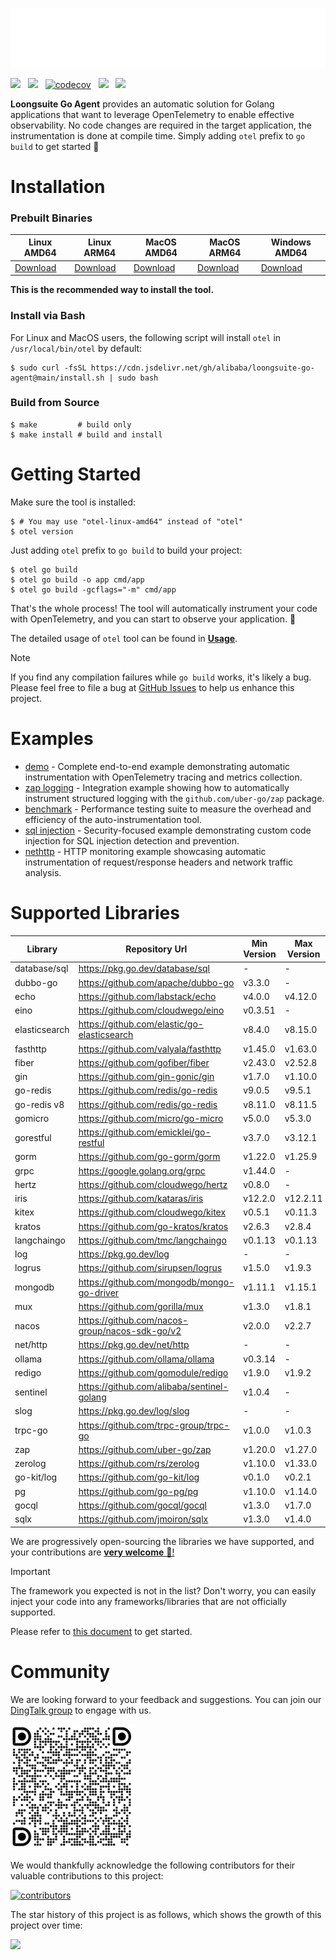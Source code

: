 ![](docs/anim-logo.svg)

[![](https://shields.io/badge/Docs-English-blue?logo=Read%20The%20Docs)](./README.md) &nbsp;
[![](https://shields.io/badge/Readme-中文-blue?logo=Read%20The%20Docs)](./docs/README_CN.md)  &nbsp;
[![codecov](https://codecov.io/gh/alibaba/loongsuite-go-agent/branch/main/graph/badge.svg)](https://codecov.io/gh/alibaba/loongsuite-go-agent)  &nbsp;
[![](https://shields.io/badge/Aliyun-Commercial-orange?logo=alibabacloud)](https://help.aliyun.com/zh/arms/application-monitoring/getting-started/monitoring-the-golang-applications) &nbsp;
[![](https://img.shields.io/badge/New-Adopter-orange?logo=githubsponsors)](https://github.com/alibaba/loongsuite-go-agent/issues/225) &nbsp;

**Loongsuite Go Agent** provides an automatic solution for Golang applications that want to
leverage OpenTelemetry to enable effective observability. No code changes are
required in the target application, the instrumentation is done at compile
time. Simply adding `otel` prefix to `go build` to get started :rocket:

# Installation

### Prebuilt Binaries

| Linux AMD64 | Linux ARM64 | MacOS AMD64 | MacOS ARM64 | Windows AMD64 |
| -- | -- | -- | -- | -- |
| [Download](https://github.com/alibaba/loongsuite-go-agent/releases/latest/download/otel-linux-amd64) | [Download](https://github.com/alibaba/loongsuite-go-agent/releases/latest/download/otel-linux-arm64) | [Download](https://github.com/alibaba/loongsuite-go-agent/releases/latest/download/otel-darwin-amd64) | [Download](https://github.com/alibaba/loongsuite-go-agent/releases/latest/download/otel-darwin-arm64) | [Download](https://github.com/alibaba/loongsuite-go-agent/releases/latest/download/otel-windows-amd64.exe) | 

**This is the recommended way to install the tool.**

### Install via Bash
For Linux and MacOS users, the following script will install `otel` in `/usr/local/bin/otel` by default:
```console
$ sudo curl -fsSL https://cdn.jsdelivr.net/gh/alibaba/loongsuite-go-agent@main/install.sh | sudo bash
```

### Build from Source

```console
$ make         # build only
$ make install # build and install
```

# Getting Started

Make sure the tool is installed:
```console
$ # You may use "otel-linux-amd64" instead of "otel"
$ otel version
```

Just adding `otel` prefix to `go build` to build your project:

```console
$ otel go build
$ otel go build -o app cmd/app
$ otel go build -gcflags="-m" cmd/app
```

That's the whole process! The tool will automatically instrument your code with OpenTelemetry, and you can start to observe your application. :telescope:

The detailed usage of `otel` tool can be found in [**Usage**](./docs/usage.md).

> [!NOTE]
> If you find any compilation failures while `go build` works, it's likely a bug.
> Please feel free to file a bug
> at [GitHub Issues](https://github.com/alibaba/loongsuite-go-agent/issues)
> to help us enhance this project.

# Examples

- [demo](./example/demo) - Complete end-to-end example demonstrating automatic instrumentation with OpenTelemetry tracing and metrics collection.
- [zap logging](./example/log) - Integration example showing how to automatically instrument structured logging with the `github.com/uber-go/zap` package.
- [benchmark](./example/benchmark) - Performance testing suite to measure the overhead and efficiency of the auto-instrumentation tool.
- [sql injection](./example/sqlinject) - Security-focused example demonstrating custom code injection for SQL injection detection and prevention.
- [nethttp](./example/nethttp) - HTTP monitoring example showcasing automatic instrumentation of request/response headers and network traffic analysis.

# Supported Libraries
| Library       | Repository Url                                 | Min           Version | Max           Version |
|---------------|------------------------------------------------|-----------------------|-----------------------|
| database/sql  | https://pkg.go.dev/database/sql                | -                     | -                     |
| dubbo-go      | https://github.com/apache/dubbo-go             | v3.3.0                | -                     |
| echo          | https://github.com/labstack/echo               | v4.0.0                | v4.12.0               |
| eino          | https://github.com/cloudwego/eino              | v0.3.51               | -                     |
| elasticsearch | https://github.com/elastic/go-elasticsearch    | v8.4.0                | v8.15.0               |
| fasthttp      | https://github.com/valyala/fasthttp            | v1.45.0               | v1.63.0               |
| fiber         | https://github.com/gofiber/fiber               | v2.43.0               | v2.52.8               |
| gin           | https://github.com/gin-gonic/gin               | v1.7.0                | v1.10.0               |
| go-redis      | https://github.com/redis/go-redis              | v9.0.5                | v9.5.1                |
| go-redis v8   | https://github.com/redis/go-redis              | v8.11.0               | v8.11.5               |
| gomicro       | https://github.com/micro/go-micro              | v5.0.0                | v5.3.0                |
| gorestful     | https://github.com/emicklei/go-restful         | v3.7.0                | v3.12.1               |
| gorm          | https://github.com/go-gorm/gorm                | v1.22.0               | v1.25.9               |
| grpc          | https://google.golang.org/grpc                 | v1.44.0               | -                     |
| hertz         | https://github.com/cloudwego/hertz             | v0.8.0                | -                     |
| iris          | https://github.com/kataras/iris                | v12.2.0               | v12.2.11              |
| kitex         | https://github.com/cloudwego/kitex             | v0.5.1                | v0.11.3               |
| kratos        | https://github.com/go-kratos/kratos            | v2.6.3                | v2.8.4                |
| langchaingo   | https://github.com/tmc/langchaingo             | v0.1.13               | v0.1.13               |
| log           | https://pkg.go.dev/log                         | -                     | -                     |
| logrus        | https://github.com/sirupsen/logrus             | v1.5.0                | v1.9.3                |
| mongodb       | https://github.com/mongodb/mongo-go-driver     | v1.11.1               | v1.15.1               |
| mux           | https://github.com/gorilla/mux                 | v1.3.0                | v1.8.1                |
| nacos         | https://github.com/nacos-group/nacos-sdk-go/v2 | v2.0.0                | v2.2.7                |
| net/http      | https://pkg.go.dev/net/http                    | -                     | -                     |
| ollama        | https://github.com/ollama/ollama               | v0.3.14               | -                     |
| redigo        | https://github.com/gomodule/redigo             | v1.9.0                | v1.9.2                |
| sentinel      | https://github.com/alibaba/sentinel-golang     | v1.0.4                | -                     |
| slog          | https://pkg.go.dev/log/slog                    | -                     | -                     |
| trpc-go       | https://github.com/trpc-group/trpc-go          | v1.0.0                | v1.0.3                |
| zap           | https://github.com/uber-go/zap                 | v1.20.0               | v1.27.0               |
| zerolog       | https://github.com/rs/zerolog                  | v1.10.0               | v1.33.0               |
| go-kit/log    | https://github.com/go-kit/log                  | v0.1.0                | v0.2.1                |
| pg            | https://github.com/go-pg/pg                    | v1.10.0               | v1.14.0               |
| gocql         | https://github.com/gocql/gocql                 | v1.3.0                | v1.7.0                |
| sqlx          | https://github.com/jmoiron/sqlx                | v1.3.0                | v1.4.0                |

We are progressively open-sourcing the libraries we have supported, and your contributions are [**very welcome** 💖!](https://github.com/alibaba/loongsuite-go-agent/issues?q=is%3Aissue%20state%3Aopen%20label%3A%22contribution%20welcome%22)

> [!IMPORTANT]
> The framework you expected is not in the list? Don't worry, you can easily inject your code into any frameworks/libraries that are not officially supported.
>
> Please refer to [this document](./docs/how-to-add-a-new-rule.md) to get started.

# Community

We are looking forward to your feedback and suggestions. You can join
our [DingTalk group](https://qr.dingtalk.com/action/joingroup?code=v1,k1,GyDX5fUTYnJ0En8MrVbHBYTGUcPXJ/NdsmLODGibd0w=&_dt_no_comment=1&origin=11? )
to engage with us.

<img src="docs/dingtalk.png" height="200">

We would thankfully acknowledge the following contributors for their valuable contributions to this project:

<a href="https://github.com/alibaba/loongsuite-go-agent/graphs/contributors">
  <img alt="contributors" src="https://contrib.rocks/image?repo=alibaba/loongsuite-go-agent" height="100"/>
</a>

The star history of this project is as follows, which shows the growth of this project over time:

<img src="https://api.star-history.com/svg?repos=alibaba/loongsuite-go-agent&type=Date" height="200">
